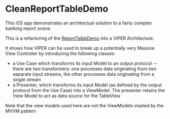 # CleanReportTableDemo
This iOS app demonstrates an architectual solution to a fairly complex banking report scene.

This is a refactoring of the  [ReportTableDemo](https://github.com/lyleresnick/ReportTableDemo) into a VIPER Architecture.

It shows how VIPER can be used to break up a potentially very Massive View Controller by introducing the following classes:

- a Use Case which transforms its input Model to an output protocol -- there are two transformers: one processes data originating from two separate input streams, the other processes data originating from a single stream
- a Presenter, which transforms its input Model (as defined by the output protocol from the Use Case) into a ViewModel. The presenter retains the View Model to act as data source for the TableView 

Note that the view models used here are not the ViewModels implied by the MVVM pattern
